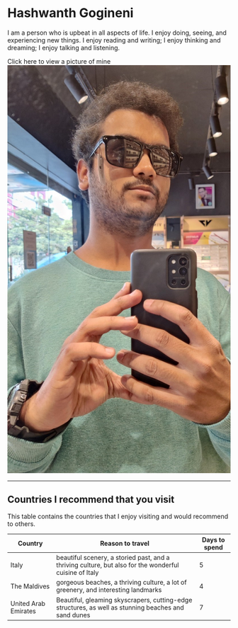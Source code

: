 # Hashwanth Gogineni
I am a person who is upbeat in all aspects of life. I enjoy doing, seeing, and experiencing new things. I enjoy reading and writing; I enjoy thinking and dreaming; I enjoy talking and listening.

Click here to view a picture of mine
![Its Hashwanth Gogineni](hashwanth_gogineni.jpg)

***

## Countries I recommend that you visit

This table contains the countries that I enjoy visiting and would recommend to others.

| Country | Reason to travel | Days to spend	|
| ----------- | ----------- | ----------- |
|  Italy | beautiful scenery, a storied past, and a thriving culture, but also for the wonderful cuisine of Italy  | 5 |
| The Maldives | gorgeous beaches, a thriving culture, a lot of greenery, and interesting landmarks | 4 |
| United Arab Emirates | Beautiful, gleaming skyscrapers, cutting-edge structures, as well as stunning beaches and sand dunes | 7 | 